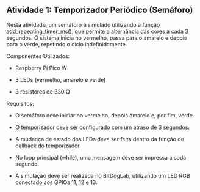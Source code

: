## Atividade 1: Temporizador Periódico (Semáforo)

Nesta atividade, um semáforo é simulado utilizando a função add_repeating_timer_ms(), que permite a alternância das cores a cada 3 segundos. O sistema inicia no vermelho, passa para o amarelo e depois para o verde, repetindo o ciclo indefinidamente.

Componentes Utilizados:

* Raspberry Pi Pico W

* 3 LEDs (vermelho, amarelo e verde)

* 3 resistores de 330 Ω

Requisitos:

* O semáforo deve iniciar no vermelho, depois amarelo e, por fim, verde.

* O temporizador deve ser configurado com um atraso de 3 segundos.

* A mudança de estado dos LEDs deve ser feita dentro da função de callback do temporizador.

* No loop principal (while), uma mensagem deve ser impressa a cada segundo.

* A simulação deve ser realizada no BitDogLab, utilizando um LED RGB conectado aos GPIOs 11, 12 e 13.
